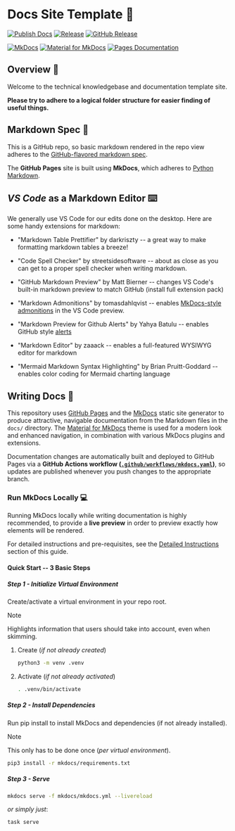 # Docs Site Template :book:

[![Publish Docs](https://github.com/stairwaytowonderland/mkdocs/actions/workflows/mkdocs.yaml/badge.svg)](https://github.com/stairwaytowonderland/mkdocs/actions/workflows/mkdocs.yaml)
[![Release](https://github.com/stairwaytowonderland/mkdocs/actions/workflows/release.yaml/badge.svg)](https://github.com/stairwaytowonderland/mkdocs/actions/workflows/release.yaml)
[![GitHub Release](https://img.shields.io/github/v/release/stairwaytowonderland/mkdocs?logo=semanticrelease)](https://github.com/stairwaytowonderland/mkdocs/releases/latest)

[![MkDocs](https://img.shields.io/badge/Docs-Built_with_MkDocs-2FA4E7?logo=Markdown&logoColor=black&labelColor=white)](https://www.mkdocs.org/user-guide/)
[![Material for MkDocs](https://img.shields.io/badge/Material_for_MkDocs-4051b5?logo=materialformkdocs&labelColor=white)](https://squidfunk.github.io/mkdocs-material/reference/)
[![Pages Documentation](https://img.shields.io/badge/Pages-stairwaytowonderland.github.io/mkdocs-254869?logo=GitHub&logoColor=white&labelColor=gray)](https://stairwaytowonderland.github.io/mkdocs/)

## Overview :rocket:

Welcome to the technical knowledgebase and documentation template site.

**Please try to adhere to a logical folder structure for easier finding of useful things.**

## Markdown Spec :dna:

This is a GitHub repo, so basic markdown rendered in the repo view adheres to the [GitHub-flavored markdown spec](https://docs.github.com/en/get-started/writing-on-github/getting-started-with-writing-and-formatting-on-github/basic-writing-and-formatting-syntax).

The **GitHub Pages** site is built using **MkDocs**, which adheres to [Python Markdown](./docs/user-guide/authoring/markdown/index.md).


## **_VS Code_** as a Markdown Editor :keyboard:

We generally use VS Code for our edits done on the desktop. Here are some handy extensions for markdown:

- "Markdown Table Prettifier" by darkriszty -- a great way to make formatting markdown tables a breeze!
- "Code Spell Checker" by streetsidesoftware -- about as close as you can get to a proper spell checker when writing markdown.

- "GitHub Markdown Preview" by Matt Bierner -- changes VS Code's built-in markdown preview to match GitHub (install full extension pack)
- "Markdown Admonitions" by tomasdahlqvist -- enables [MkDocs-style admonitions](https://squidfunk.github.io/mkdocs-material/reference/admonitions/#usage) in the VS Code preview.
- "Markdown Preview for Github Alerts" by Yahya Batulu -- enables GitHub style [alerts](https://docs.github.com/en/get-started/writing-on-github/getting-started-with-writing-and-formatting-on-github/basic-writing-and-formatting-syntax#alerts)
- "Markdown Editor" by zaaack -- enables a full-featured WYSIWYG editor for markdown
- "Mermaid Markdown Syntax Highlighting" by Brian Pruitt-Goddard -- enables color coding for Mermaid charting language

## Writing Docs :pencil:

This repository uses [GitHub Pages](https://pages.github.com/) and the [MkDocs](https://www.mkdocs.org/) static site generator to produce attractive, navigable documentation from the Markdown files in the `docs/` directory. The [Material for MkDocs](https://squidfunk.github.io/mkdocs-material/) theme is used for a modern look and enhanced navigation, in combination with various MkDocs plugins and extensions.

Documentation changes are automatically built and deployed to GitHub Pages via a **GitHub Actions workflow ([`.github/workflows/mkdocs.yaml`](https://github.com/stairwaytowonderland/mkdocs/blob/main/.github/workflows/mkdocs.yaml))**, so updates are published whenever you push changes to the appropriate branch.

### Run MkDocs Locally :computer:

Running MkDocs locally while writing documentation is highly recommended, to provide a **live preview** in order to preview exactly how elements will be rendered.

For detailed instructions and pre-requisites, see the [Detailed Instructions](#detailed-instructions) section of this guide.

#### Quick Start -- 3 Basic Steps

##### Step 1 - Initialize Virtual Environment

Create/activate a virtual environment in your repo root.

> [!NOTE]
> Highlights information that users should take into account, even when skimming.

  1. Create (*if not already created*)
      ```sh
      python3 -m venv .venv
      ```

  2. Activate (*if not already activated*)
      ```sh
      . .venv/bin/activate
      ```

##### Step 2 - Install Dependencies

Run pip install to install MkDocs and dependencies (if not already installed).

> [!NOTE]
> This only has to be done once (*per virtual environment*).

```sh
pip3 install -r mkdocs/requirements.txt
```

##### Step 3 - Serve

```sh
mkdocs serve -f mkdocs/mkdocs.yml --livereload
```
_or simply just_:
```sh
task serve
```






